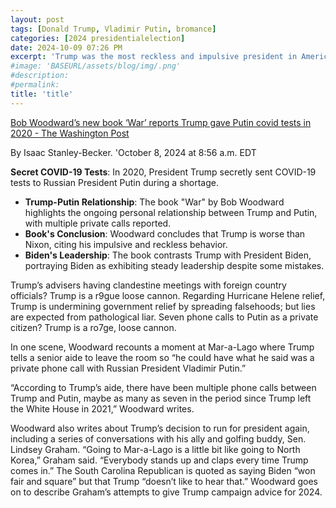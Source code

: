 ```yaml
---
layout: post
tags: [Donald Trump, Vladimir Putin, bromance]
categories: [2024 presidentialelection]
date: 2024-10-09 07:26 PM
excerpt: 'Trump was the most reckless and impulsive president in American history and is demonstrating the very same character as a presidential candidate in 2024.'
#image: 'BASEURL/assets/blog/img/.png'
#description:
#permalink:
title: 'title'
---
```


[Bob Woodward’s new book ‘War’ reports Trump gave Putin covid tests in 2020 - The Washington Post](https://www.washingtonpost.com/politics/2024/10/08/bob-woodward-new-book-war-trump-putin-biden/)

By Isaac Stanley-Becker. 'October 8, 2024 at 8:56 a.m. EDT

  **Secret COVID-19 Tests**: In 2020, President Trump secretly sent COVID-19 tests to Russian President Putin during a shortage.
- **Trump-Putin Relationship**: The book "War" by Bob Woodward highlights the ongoing personal relationship between Trump and Putin, with multiple private calls reported.
- **Book's Conclusion**: Woodward concludes that Trump is worse than Nixon, citing his impulsive and reckless behavior.
- **Biden's Leadership**: The book contrasts Trump with President Biden, portraying Biden as exhibiting steady leadership despite some mistakes.

Trump’s advisers having clandestine meetings with foreign country officials? Trump is a r9gue loose cannon. Regarding
 Hurricane Helene relief, Trump is undermining government relief by spreading falsehoods; but lies are expected from pathological liar. 
 Seven phone calls to Putin as a private citizen? Trump is a ro7ge, loose cannon.
 
In one scene, Woodward recounts a moment at Mar-a-Lago where Trump tells a senior aide to leave the room so “he
 could have what he said was a private phone call with Russian President Vladimir Putin.”

“According to Trump’s aide, there have been multiple phone calls between Trump and Putin, maybe as many as seven
 in the period since Trump left the White House in 2021,” Woodward writes.
 
Woodward also writes about Trump’s decision to run for president again, including a series of conversations
 with his ally and golfing buddy, Sen. Lindsey Graham. “Going to Mar-a-Lago is a little bit like going to North
  Korea,” Graham said. “Everybody stands up and claps every time Trump comes in.” The South Carolina Republican
   is quoted as saying Biden “won fair and square” but that Trump “doesn’t like to hear that.” Woodward goes on
    to describe Graham’s attempts to give Trump campaign advice for 2024.